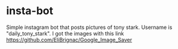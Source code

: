 # insta-bot

Simple instagram bot that posts pictures of tony stark. Username is "daily_tony_stark". I got the images with this link https://github.com/EliBrignac/Google_Image_Saver
